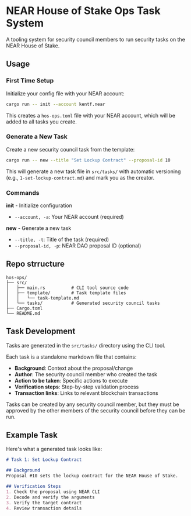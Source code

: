 # NEAR House of Stake Ops Task System

A tooling system for security council members to run security tasks on the NEAR House of Stake.

## Usage

### First Time Setup

Initialize your config file with your NEAR account:

```bash
cargo run -- init --account kentf.near
```

This creates a `hos-ops.toml` file with your NEAR account, which will be added to all tasks you create.

### Generate a New Task

Create a new security council task from the template:

```bash
cargo run -- new --title "Set Lockup Contract" --proposal-id 10
```

This will generate a new task file in `src/tasks/` with automatic versioning (e.g., `1-set-lockup-contract.md`) and mark you as the creator.

### Commands

**init** - Initialize configuration
- `--account, -a`: Your NEAR account (required)

**new** - Generate a new task
- `--title, -t`: Title of the task (required)
- `--proposal-id, -p`: NEAR DAO proposal ID (optional)

## Repo strructure

```
hos-ops/
├── src/
│   ├── main.rs          # CLI tool source code
│   ├── template/        # Task template files
│   │   └── task-template.md
│   └── tasks/           # Generated security council tasks
├── Cargo.toml
└── README.md
```

## Task Development

Tasks are generated in the `src/tasks/` directory using the CLI tool.

Each task is a standalone markdown file that contains:
- **Background**: Context about the proposal/change
- **Author**: The security council member who created the task
- **Action to be taken**: Specific actions to execute
- **Verification steps**: Step-by-step validation process
- **Transaction links**: Links to relevant blockchain transactions

Tasks can be created by any security council member, but they must be approved by the other members of the security council before they can be run.

## Example Task

Here's what a generated task looks like:

```markdown
# Task 1: Set Lockup Contract

## Background
Proposal #10 sets the lockup contract for the NEAR House of Stake.

## Verification Steps
1. Check the proposal using NEAR CLI
2. Decode and verify the arguments
3. Verify the target contract
4. Review transaction details
```
